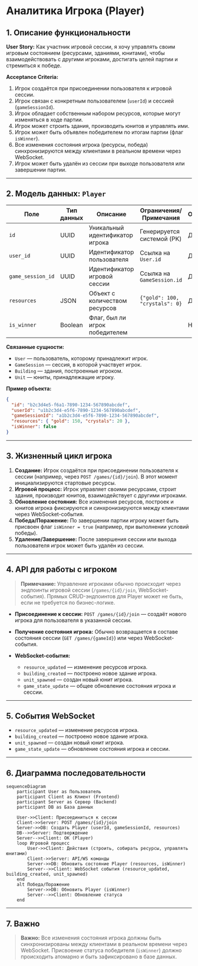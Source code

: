# Аналитика Игрока (Player)

## 1. Описание функциональности

**User Story:**
Как участник игровой сессии, я хочу управлять своим игровым состоянием (ресурсами, зданиями, юнитами), чтобы взаимодействовать с другими игроками, достигать целей партии и стремиться к победе.

**Acceptance Criteria:**

1. Игрок создаётся при присоединении пользователя к игровой сессии.
2. Игрок связан с конкретным пользователем (`userId`) и сессией (`gameSessionId`).
3. Игрок обладает собственным набором ресурсов, которые могут изменяться в ходе партии.
4. Игрок может строить здания, производить юнитов и управлять ими.
5. Игрок может быть объявлен победителем по итогам партии (флаг `isWinner`).
6. Все изменения состояния игрока (ресурсы, победа) синхронизируются между клиентами в реальном времени через WebSocket.
7. Игрок может быть удалён из сессии при выходе пользователя или завершении партии.

---

## 2. Модель данных: `Player`

| Поле               | Тип данных | Описание                        | Ограничения/Примечания         | Обязательное |
|--------------------|------------|---------------------------------|--------------------------------|--------------|
| `id`               | UUID       | Уникальный идентификатор игрока | Генерируется системой (PK)     | Да           |
| `user_id`          | UUID       | Идентификатор пользователя      | Ссылка на `User.id`            | Да           |
| `game_session_id`  | UUID       | Идентификатор игровой сессии    | Ссылка на `GameSession.id`     | Да           |
| `resources`        | JSON       | Объект с количеством ресурсов   | `{"gold": 100, "crystals": 0}` | Да           |
| `is_winner`        | Boolean    | Флаг, был ли игрок победителем  |                                | Нет          |

**Связанные сущности:**

- `User` — пользователь, которому принадлежит игрок.
- `GameSession` — сессия, в которой участвует игрок.
- `Building` — здания, построенные игроком.
- `Unit` — юниты, принадлежащие игроку.

**Пример объекта:**
```json
{
  "id": "b2c3d4e5-f6a1-7890-1234-567890abcdef",
  "userId": "u1b2c3d4-e5f6-7890-1234-567890abcdef",
  "gameSessionId": "a1b2c3d4-e5f6-7890-1234-567890abcdef",
  "resources": { "gold": 150, "crystals": 20 },
  "isWinner": false
}
```

---

## 3. Жизненный цикл игрока

1. **Создание:**
   Игрок создаётся при присоединении пользователя к сессии (например, через `POST /games/{id}/join`). В этот момент инициализируются стартовые ресурсы.
2. **Игровой процесс:**
   Игрок управляет своими ресурсами, строит здания, производит юнитов, взаимодействует с другими игроками.
3. **Обновление состояния:**
   Все изменения ресурсов, построек и юнитов игрока фиксируются и синхронизируются между клиентами через WebSocket-события.
4. **Победа/Поражение:**
   По завершении партии игроку может быть присвоен флаг `isWinner = true` (например, при выполнении условий победы).
5. **Удаление/Завершение:**
   После завершения сессии или выхода пользователя игрок может быть удалён из сессии.

---

## 4. API для работы с игроком

> **Примечание:** Управление игроками обычно происходит через эндпоинты игровой сессии (`/games/{id}/join`, WebSocket-события). Прямых CRUD-эндпоинтов для Player может не быть, если не требуется по бизнес-логике.

- **Присоединение к сессии:**
  `POST /games/{id}/join` — создаёт нового игрока для пользователя в указанной сессии.

- **Получение состояния игрока:**
  Обычно возвращается в составе состояния сессии (`GET /games/{gameId}`) или через WebSocket-события.

- **WebSocket-события:**
    - `resource_updated` — изменение ресурсов игрока.
    - `building_created` — построено новое здание игрока.
    - `unit_spawned` — создан новый юнит игрока.
    - `game_state_update` — общее обновление состояния игрока и сессии.

---

## 5. События WebSocket

- `resource_updated` — изменение ресурсов игрока.
- `building_created` — построено новое здание игрока.
- `unit_spawned` — создан новый юнит игрока.
- `game_state_update` — обновление состояния игрока и сессии.

---

## 6. Диаграмма последовательности

```mermaid
sequenceDiagram
    participant User as Пользователь
    participant Client as Клиент (Frontend)
    participant Server as Сервер (Backend)
    participant DB as База данных

    User->>Client: Присоединиться к сессии
    Client->>Server: POST /games/{id}/join
    Server->>DB: Создать Player (userId, gameSessionId, resources)
    DB-->>Server: Подтверждение
    Server-->>Client: OK (Player)
    loop Игровой процесс
        User->>Client: Действия (строить, собирать ресурсы, управлять юнитами)
        Client->>Server: API/WS команды
        Server->>DB: Обновить состояние Player (resources, isWinner)
        Server-->>Client: WebSocket события (resource_updated, building_created, unit_spawned)
    end
    alt Победа/Поражение
        Server->>DB: Обновить Player (isWinner)
        Server-->>Client: Обновление статуса
    end
```

---

## 7. Важно

> **Важно:** Все изменения состояния игрока должны быть синхронизированы между клиентами в реальном времени через WebSocket. Присвоение статуса победителя (`isWinner`) должно происходить атомарно и быть зафиксировано в базе данных.